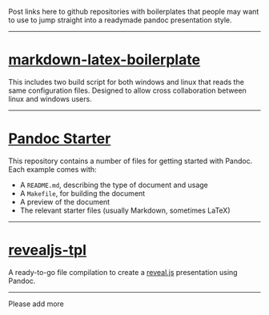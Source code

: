 Post links here to github repositories with boilerplates that people may want to use to jump straight into a readymade pandoc presentation style.


-----

# [markdown-latex-boilerplate](https://github.com/mofosyne/markdown-latex-boilerplate)

This includes two build script for both windows and linux that reads the same configuration files. Designed to allow cross collaboration between linux and windows users.


------------

# [Pandoc Starter](https://github.com/jez/pandoc-starter)

This repository contains a number of files for getting started with Pandoc. Each
example comes with:

- A `README.md`, describing the type of document and usage
- A `Makefile`, for building the document
- A preview of the document
- The relevant starter files (usually Markdown, sometimes LaTeX)

------------

# [revealjs-tpl](https://gitlab.com/salim_b/pandoc/revealjs-tpl/)

A ready-to-go file compilation to create a [reveal.js](https://revealjs.com/) presentation using Pandoc.

------------

Please add more